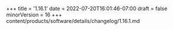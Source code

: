 +++
title = '1.16.1'
date = 2022-07-20T16:01:46-07:00
draft = false
minorVersion = 16
+++
content/products/software/details/changelog/1.16.1.md
